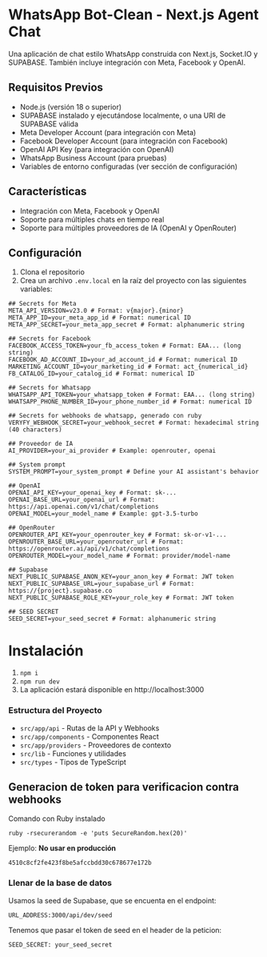 # WhatsApp Bot-Clean - Next.js Agent Chat

Una aplicación de chat estilo WhatsApp construida con Next.js, Socket.IO y SUPABASE. También incluye integración con Meta, Facebook y OpenAI.

## Requisitos Previos

- Node.js (versión 18 o superior)
- SUPABASE instalado y ejecutándose localmente, o una URI de SUPABASE válida
- Meta Developer Account (para integración con Meta)
- Facebook Developer Account (para integración con Facebook)
- OpenAI API Key (para integración con OpenAI)
- WhatsApp Business Account (para pruebas)
- Variables de entorno configuradas (ver sección de configuración)

## Características

- Integración con Meta, Facebook y OpenAI
- Soporte para múltiples chats en tiempo real
- Soporte para múltiples proveedores de IA (OpenAI y OpenRouter)

## Configuración

1. Clona el repositorio
2. Crea un archivo `.env.local` en la raíz del proyecto con las siguientes variables:

```
## Secrets for Meta
META_API_VERSION=v23.0 # Format: v{major}.{minor}
META_APP_ID=your_meta_app_id # Format: numerical ID
META_APP_SECRET=your_meta_app_secret # Format: alphanumeric string

## Secrets for Facebook
FACEBOOK_ACCESS_TOKEN=your_fb_access_token # Format: EAA... (long string)
FACEBOOK_AD_ACCOUNT_ID=your_ad_account_id # Format: numerical ID
MARKETING_ACCOUNT_ID=your_marketing_id # Format: act_{numerical_id}
FB_CATALOG_ID=your_catalog_id # Format: numerical ID

## Secrets for Whatsapp
WHATSAPP_API_TOKEN=your_whatsapp_token # Format: EAA... (long string)
WHATSAPP_PHONE_NUMBER_ID=your_phone_number_id # Format: numerical ID

## Secrets for webhooks de whatsapp, generado con ruby
VERYFY_WEBHOOK_SECRET=your_webhook_secret # Format: hexadecimal string (40 characters)

## Proveedor de IA
AI_PROVIDER=your_ai_provider # Example: openrouter, openai

## System prompt
SYSTEM_PROMPT=your_system_prompt # Define your AI assistant's behavior

## OpenAI
OPENAI_API_KEY=your_openai_key # Format: sk-... 
OPENAI_BASE_URL=your_openai_url # Format: https://api.openai.com/v1/chat/completions
OPENAI_MODEL=your_model_name # Example: gpt-3.5-turbo

## OpenRouter
OPENROUTER_API_KEY=your_openrouter_key # Format: sk-or-v1-...
OPENROUTER_BASE_URL=your_openrouter_url # Format: https://openrouter.ai/api/v1/chat/completions
OPENROUTER_MODEL=your_model_name # Format: provider/model-name

## Supabase
NEXT_PUBLIC_SUPABASE_ANON_KEY=your_anon_key # Format: JWT token
NEXT_PUBLIC_SUPABASE_URL=your_supabase_url # Format: https://{project}.supabase.co
NEXT_PUBLIC_SUPABASE_ROLE_KEY=your_role_key # Format: JWT token

## SEED SECRET
SEED_SECRET=your_seed_secret # Format: alphanumeric string
```

# Instalación
1. ```npm i```
2. ```npm run dev```
3. La aplicación estará disponible en http://localhost:3000

### Estructura del Proyecto
- ```src/app/api``` - Rutas de la API y Webhooks
- ```src/app/components``` - Componentes React
- ```src/app/providers``` - Proveedores de contexto
- ```src/lib``` - Funciones y utilidades
- ```src/types``` - Tipos de TypeScript


## Generacion de token para verificacion contra webhooks

Comando con Ruby instalado
```
ruby -rsecurerandom -e 'puts SecureRandom.hex(20)'
```

Ejemplo: __No usar en producción__

```4510c8cf2fe423f8be5afccbdd30c678677e172b```

### Llenar de la base de datos
Usamos la seed de Supabase, que se encuenta en el endpoint:
```
URL_ADDRESS:3000/api/dev/seed   
```
Tenemos que pasar el token de seed en el header de la peticion:
```
SEED_SECRET: your_seed_secret
```